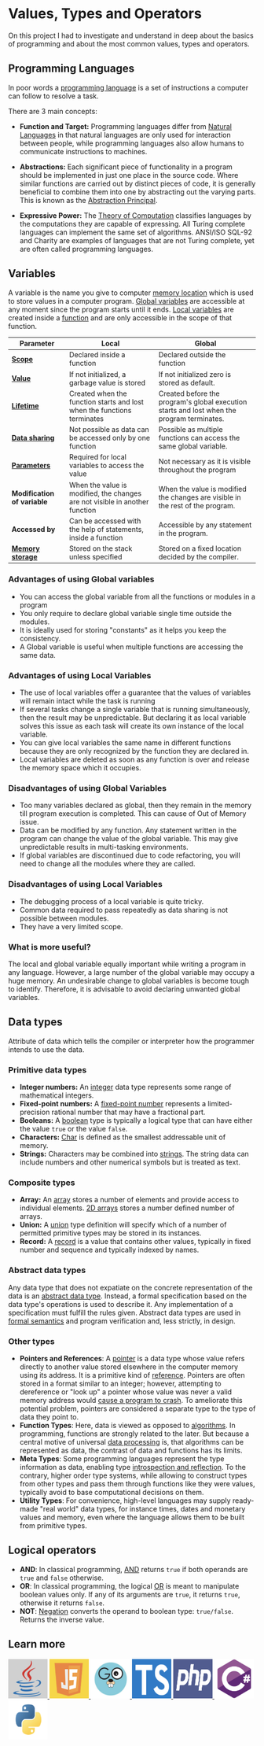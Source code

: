 # **Values, Types and Operators**
On this project I had to investigate and understand in deep about the basics of programming and about the most common values, types and operators.

## **Programming Languages**
In poor words a [programming language](https://en.wikipedia.org/wiki/Programming_language) is a set of instructions a computer can follow to resolve a task.

There are 3 main concepts:

* **Function and Target:**
Programming languages differ from [Natural Languages](https://en.wikipedia.org/wiki/Natural_language) in that natural languages are only used for interaction between people, while programming languages also allow humans to communicate instructions to machines.

*  **Abstractions:**
Each significant piece of functionality in a program should be implemented in just one place in the source code. Where similar functions are carried out by distinct pieces of code, it is generally beneficial to combine them into one by abstracting out the varying parts. This is known as the [Abstraction Principal](https://en.wikipedia.org/wiki/Abstraction_principle_(computer_programming)#:~:text=In%20software%20engineering%20and%20programming,abstractions%20provided%20by%20the%20programming).

* **Expressive Power:**
The [Theory of Computation](https://en.wikipedia.org/wiki/Theory_of_computation) classifies languages by the computations they are capable of expressing. All Turing complete languages can implement the same set of algorithms. ANSI/ISO SQL-92 and Charity are examples of languages that are not Turing complete, yet are often called programming languages.

## Variables
A variable is the name you give to computer [memory location](https://www.sciencedirect.com/topics/engineering/memory-location) which is used to store values in a computer program. [Global variables](https://en.wikipedia.org/wiki/Global_variable) are accessible at any moment since the program starts until it ends. [Local variables](https://en.wikipedia.org/wiki/Local_variable) are created inside a [function](https://www.tutorialspoint.com/computer_programming/computer_programming_functions.htm#:~:text=A%20function%20is%20a%20block,perform%20a%20single%2C%20related%20action.&text=Different%20programming%20languages%20name%20them,%2Droutines%2C%20procedures%2C%20etc.) and are only accessible in the scope of that function.

**Parameter** | **Local** | **Global**
--- | --- | ---
[**Scope**](https://en.wikipedia.org/wiki/Scope_(computer_science)) | Declared inside a function | Declared outside the function
[**Value**](https://www.ibm.com/support/knowledgecenter/en/SSLTBW_2.3.0/com.ibm.zos.v2r3.ikjc300/ikj2g2_Variable_Values.htm) | If not initialized, a garbage value is stored | If not initialized zero is stored as default.
[**Lifetime**](https://en.wikipedia.org/wiki/Object_lifetime) | Created when the function starts and lost when the functions terminates | Created before the program's global execution starts and lost when the program terminates.
[**Data sharing**](https://en.wikipedia.org/wiki/Data_sharing) | Not possible as data can be accessed only by one function | Possible as multiple functions can access the same global variable.
[**Parameters**](https://en.wikipedia.org/wiki/Parameter_(computer_programming)) | Required for local variables to access the value | Not necessary as it is visible throughout the program
**Modification of variable** | When the value is modified, the changes are not visible in another function | When the value is modified the changes are visible in the rest of the program.
**Accessed by** | Can be accessed with the help of statements, inside a function | Accessible by any statement in the program.
[**Memory storage**](https://www.sciencedirect.com/topics/engineering/program-memory) | Stored on the stack unless specified | Stored on a fixed location decided by the compiler.

### Advantages of using Global variables
* You can access the global variable from all the functions or modules in a program
* You only require to declare global variable single time outside the modules.
* It is ideally used for storing "constants" as it helps you keep the consistency.
* A Global variable is useful when multiple functions are accessing the same data.

### Advantages of using Local Variables
* The use of local variables offer a guarantee that the values of variables will remain intact while the task is running
* If several tasks change a single variable that is running simultaneously, then the result may be unpredictable. But declaring it as local variable solves this issue as each task will create its own instance of the local variable.
* You can give local variables the same name in different functions because they are only recognized by the function they are declared in.
* Local variables are deleted as soon as any function is over and release the memory space which it occupies.

### Disadvantages of using Global Variables
* Too many variables declared as global, then they remain in the memory till program execution is completed. This can cause of Out of Memory issue.
* Data can be modified by any function. Any statement written in the program can change the value of the global variable. This may give unpredictable results in multi-tasking environments.
* If global variables are discontinued due to code refactoring, you will need to change all the modules where they are called.

### Disadvantages of using Local Variables
* The debugging process of a local variable is quite tricky.
* Common data required to pass repeatedly as data sharing is not possible between modules.
* They have a very limited scope.

### What is more useful?
The local and global variable equally important while writing a program in any language. However, a large number of the global variable may occupy a huge memory. An undesirable change to global variables is become tough to identify. Therefore, it is advisable to avoid declaring unwanted global variables.

## Data types
Attribute of data which tells the compiler or interpreter how the programmer intends to use the data.

### Primitive data types
* **Integer numbers:** An [integer](https://press.rebus.community/programmingfundamentals/chapter/integer-data-type/) data type represents some range of mathematical integers.
* **Fixed-point numbers:** A [fixed-point number](https://www.mathworks.com/help/dsp/ug/concepts-and-terminology.html) represents a limited-precision rational number that may have a fractional part.
* **Booleans:** A [boolean](https://en.wikipedia.org/wiki/Boolean_data_type) type is typically a logical type that can have either the value `true` or the value `false`.  
* **Characters:** [Char](https://www.ibm.com/support/knowledgecenter/SSGU8G_11.50.0/com.ibm.glsug.doc/ids_gug_117.htm) is defined as the smallest addressable unit of memory.
* **Strings:** Characters may be combined into [strings](https://press.rebus.community/programmingfundamentals/chapter/string-data-type/). The string data can include numbers and other numerical symbols but is treated as text.

### Composite types
* **Array:** An [array](https://en.wikipedia.org/wiki/Array_data_type#:~:text=In%20computer%20science%2C%20an%20array,array%20value%2C%20or%20simply%20array.) stores a number of elements and provide access to individual elements. [2D arrays](https://www.mathworks.com/help/matlab/math/multidimensional-arrays.html) stores a number defined number of arrays.
* **Union:** A [union](https://en.wikipedia.org/wiki/Union_type#:~:text=In%20computer%20science%2C%20a%20union,describe%20such%20values%20and%20variables.) type definition will specify which of a number of permitted primitive types may be stored in its instances.
* **Record:** A [record](https://en.wikipedia.org/wiki/Record_(computer_science)#:~:text=A%20record%20type%20is%20a,which%20it%20can%20be%20accessed.) is a value that contains other values, typically in fixed number and sequence and typically indexed by names.

### Abstract data types
Any data type that does not expatiate on the concrete representation of the data is an [abstract data type](https://en.wikipedia.org/wiki/Abstract_data_type#:~:text=In%20computer%20science%2C%20an%20abstract,the%20behavior%20of%20these%20operations.). Instead, a formal specification based on the data type's operations is used to describe it. Any implementation of a specification must fulfill the rules given. Abstract data types are used in [formal semantics](https://en.wikipedia.org/wiki/Semantics_(computer_science)) and program verification and, less strictly, in design.

### Other types
* **Pointers and References**: A [pointer](https://en.wikipedia.org/wiki/Pointer_(computer_programming)) is a data type whose value refers directly to another value stored elsewhere in the computer memory using its address. It is a primitive kind of [reference](https://en.wikipedia.org/wiki/Reference_(computer_science)). Pointers are often stored in a format similar to an integer; however, attempting to dereference or "look up" a pointer whose value was never a valid memory address would [cause a program to crash](https://en.wikipedia.org/wiki/Crash_(computing)#:~:text=In%20computing%2C%20a%20crash%2C%20or,any%20details%20relating%20to%20it.). To ameliorate this potential problem, pointers are considered a separate type to the type of data they point to.
* **Function Types**: Here, data is viewed as opposed to [algorithms]((https://en.wikipedia.org/wiki/Algorithm)). In programming, functions are strongly related to the later. But because a central motive of universal [data processing](https://en.wikipedia.org/wiki/Data_processing) is, that algorithms can be represented as data, the contrast of data and functions has its limits.
* **Meta Types**: Some programming languages represent the type information as data, enabling type [introspection and reflection](https://thecodeboss.dev/2016/02/programming-concepts-type-introspection-and-reflection/). To the contrary, higher order type systems, while allowing to construct types from other types and pass them through functions like they were values, typically avoid to base computational decisions on them.
* **Utility Types**: For convenience, high-level languages may supply ready-made "real world" data types, for instance times, dates and monetary values and memory, even where the language allows them to be built from primitive types.

## Logical operators
* **AND**: In classical programming, [AND](https://docs.microsoft.com/en-us/cpp/cpp/logical-and-operator-amp-amp?view=msvc-160) returns `true` if both operands are `true` and `false` otherwise.
* **OR**: In classical programming, the logical [OR](https://docs.microsoft.com/en-us/cpp/cpp/logical-or-operator-pipe-pipe?view=msvc-160) is meant to manipulate boolean values only. If any of its arguments are `true`, it returns `true`, otherwise it returns `false`.
* **NOT**: [Negation](https://docs.microsoft.com/en-us/cpp/cpp/logical-negation-operator-exclpt?view=msvc-160) converts the operand to boolean type: `true/false`. Returns the inverse value.

## Learn more
<a href="https://docs.oracle.com/en/java/">
    <img src="../resources/java_logo.png" alt="Java Logo" width="80" height="80">
</a>
<a href="https://developer.mozilla.org/es/docs/Web/JavaScript">
    <img src="../resources/js_logo.png" alt="JavaScript Logo" width="80" height="80">
</a>
<a href="https://golang.org/doc/">
    <img src="../resources/go_logo.png" alt="Golang Logo" width="80" height="80">
</a>
<a href="https://www.typescriptlang.org/docs/">
    <img src="../resources/ts_logo.png" alt="TypeScript Logo" width="80" height="80">
</a>
<a  href="php.net/docs.php">
    <img src="../resources/php_logo.png" alt="PHP Logo" width="80" height="80">
</a>
<a href="https://docs.microsoft.com/es-es/dotnet/csharp/">
    <img src="../resources/c_logo.png" alt="CSharp Logo" width="80" height="80">
</a>
<a href="https://docs.python.org/3/">
    <img src="../resources/python_logo.png" alt="Python Logo" width="80" height="80">
</a>